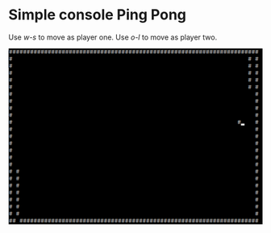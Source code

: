 
# Simple console Ping Pong

Use _w-s_ to move as player one.
Use _o-l_ to move as player two.


![img](https://raw.githubusercontent.com/ang-rq/Simple-Console-Ping-Pong/main/commons/ping%20pong.PNG)